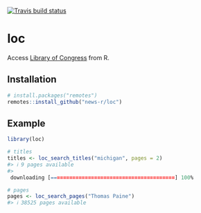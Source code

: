 <!-- README.md is generated from README.Rmd. Please edit that file -->



<!-- badges: start -->
[![Travis build status](https://travis-ci.org/news-r/loc.svg?branch=master)](https://travis-ci.org/news-r/loc)
<!-- badges: end -->

# loc

Access [Library of Congress](https://chroniclingamerica.loc.gov) from R.

## Installation

``` r
# install.packages("remotes")
remotes::install_github("news-r/loc")
```

## Example


```r
library(loc)

# titles
titles <- loc_search_titles("michigan", pages = 2)
#> ℹ 9 pages available
#> 
 downloading [========================================] 100%

# pages
pages <- loc_search_pages("Thomas Paine")
#> ℹ 38525 pages available
```
